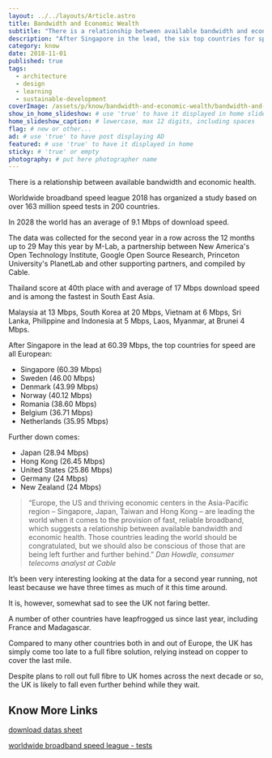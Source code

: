 ```yaml
---
layout: ../../layouts/Article.astro
title: Bandwidth and Economic Wealth
subtitle: "There is a relationship between available bandwidth and economic health. After Singapore in the lead, the six top countries for speed are all European."
description: "After Singapore in the lead, the six top countries for speed are all European – Sweden, Denmark, Norway, Romania, Belgium and the Netherlands."
category: know
date: 2018-11-01
published: true
tags:
  - architecture
  - design
  - learning
  - sustainable-development
coverImage: /assets/p/know/bandwidth-and-economic-wealth/bandwidth-and-economic-wealth.jpg
show_in_home_slideshow: # use 'true' to have it displayed in home slideshow
home_slideshow_caption: # lowercase, max 12 digits, including spaces
flag: # new or other...
ad: # use 'true' to have post displaying AD
featured: # use 'true' to have it displayed in home
sticky: # 'true' or empty
photography: # put here photographer name
---
```


There is a relationship between available bandwidth and economic health.

Worldwide broadband speed league 2018 has organized a study based on over 163 million speed tests in 200 countries.

In 2028 the world has an average of 9.1 Mbps of download speed.

The data was collected for the second year in a row across the 12 months up to 29 May this year by M-Lab, a partnership between New America's Open Technology Institute, Google Open Source Research, Princeton University's PlanetLab and other supporting partners, and compiled by Cable.

Thailand score at 40th place with and average of 17 Mbps download speed and is among the fastest in South East Asia.

Malaysia at 13 Mbps, South Korea at 20 Mbps, Vietnam at 6 Mbps, Sri Lanka, Philippine and Indonesia at 5 Mbps, Laos, Myanmar, at Brunei 4 Mbps.

After Singapore in the lead at 60.39 Mbps, the top countries for speed are all European:<br>

- Singapore (60.39 Mbps)<br>
- Sweden (46.00 Mbps)<br>
- Denmark (43.99 Mbps)<br>
- Norway (40.12 Mbps)<br>
- Romania (38.60 Mbps)<br>
- Belgium (36.71 Mbps)<br>
- Netherlands (35.95 Mbps)<br>

Further down comes:<br>

- Japan (28.94 Mbps)<br>
- Hong Kong (26.45 Mbps)<br>
- United States (25.86 Mbps)<br>
- Germany (24 Mbps)<br>
- New Zealand (24 Mbps)<br>

> “Europe, the US and thriving economic centers in the Asia-Pacific region – Singapore, Japan, Taiwan and Hong Kong – are leading the world when it comes to the provision of fast, reliable broadband, which suggests a relationship between available bandwidth and economic health. Those countries leading the world should be congratulated, but we should also be conscious of those that are being left further and further behind.” _Dan Howdle, consumer telecoms analyst at Cable_

It’s been very interesting looking at the data for a second year running, not least because we have three times as much of it this time around.

It is, however, somewhat sad to see the UK not faring better.

A number of other countries have leapfrogged us since last year, including France and Madagascar.

Compared to many other countries both in and out of Europe, the UK has simply come too late to a full fibre solution, relying instead on copper to cover the last mile.

Despite plans to roll out full fibre to UK homes across the next decade or so, the UK is likely to fall even further behind while they wait.

## Know More Links

[download datas sheet](https://s3-eu-west-1.amazonaws.com/assets.cable.co.uk/broadband-speedtest/worldwide-broadband-speed-league-2018.xlsx)

[worldwide broadband speed league - tests](https://www.cable.co.uk/broadband/research/worldwide-broadband-speed-league-2018/)

